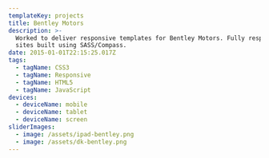 ```yaml
---
templateKey: projects
title: Bentley Motors
description: >-
  Worked to deliver responsive templates for Bentley Motors. Fully responsive
  sites built using SASS/Compass.
date: 2015-01-01T22:15:25.017Z
tags:
  - tagName: CSS3
  - tagName: Responsive
  - tagName: HTML5
  - tagName: JavaScript
devices:
  - deviceName: mobile
  - deviceName: tablet
  - deviceName: screen
sliderImages:
  - image: /assets/ipad-bentley.png
  - image: /assets/dk-bentley.png
---
```

